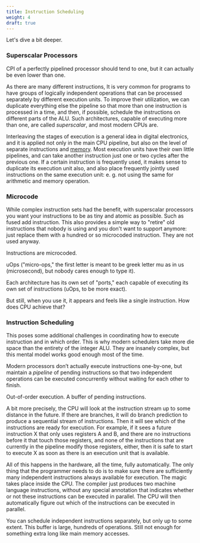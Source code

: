 ```yaml
---
title: Instruction Scheduling
weight: 4
draft: true
---
```


Let's dive a bit deeper.

### Superscalar Processors

CPI of a perfectly pipelined processor should tend to one, but it can actually be even lower than one.

As there are many different instructions, It is very common for programs to have groups of logically independent operations that can be processed separately by different execution units. To improve their utilization, we can duplicate everything else the pipeline so that more than one instruction is processed in a time, and then, if possible, schedule the instructions on different parts of the ALU. Such architectures, capable of executing more than one, are called *superscalar*, and most modern CPUs are.

<!-- Pipeline of a superscalar CPU with the width of 2 img/superscalar.png -->

Interleaving the stages of execution is a general idea in digital electronics, and it is applied not only in the main CPU pipeline, but also on the level of separate instructions and [memory](/hpc/cpu-cache/mlp). Most execution units have their own little pipelines, and can take another instruction just one or two cycles after the previous one. If a certain instruction is frequently used, it makes sense to duplicate its execution unit also, and also place frequently jointly used instructions on the same execution unit: e. g. not using the same for arithmetic and memory operation.

### Microcode

While complex instruction sets had the benefit, with superscalar processors you want your instructions to be as tiny and atomic as possible. Such as fused add instruction. This also provides a simple way to "retire" old instructions that nobody is using and you don't want to support anymore: just replace them with a hundred or so microcoded instruction. They are not used anyway.

Instructions are microcoded.

uOps ("micro-ops," the first letter is meant to be greek letter mu as in us (microsecond), but nobody cares enough to type it).

Each architecture has its own set of "ports," each capable of executing its own set of instructions (uOps, to be more exact).

But still, when you use it, it appears and feels like a single instruction. How does CPU achieve that?

### Instruction Scheduling

This poses some additional challenges in coordinating how to execute instruction and in which order. This is why modern schedulers take more die space than the entirety of the integer ALU. They are insanely complex, but this mental model works good enough most of the time.

Modern processors don’t actually execute instructions one-by-one, but maintain a *pipeline* of pending instructions so that two independent operations can be executed concurrently without waiting for each other to finish.

Out-of-order execution. A buffer of pending instructions.

A bit more precisely, the CPU will look at the instruction stream up to some distance in the future. If there are branches, it will do branch prediction to produce a sequential stream of instructions. Then it will see which of the instructions are ready for execution. For example, if it sees a future instruction X that only uses registers A and B, and there are no instructions before it that touch those registers, and none of the instructions that are currently in the pipeline modify those registers, either, then it is safe to start to execute X as soon as there is an execution unit that is available.

All of this happens in the hardware, all the time, fully automatically. The only thing that the programmer needs to do is to make sure there are sufficiently many independent instructions always available for execution. The magic takes place inside the CPU. The compiler just produces two machine language instructions, without any special annotation that indicates whether or not these instructions can be executed in parallel. The CPU will then automatically figure out which of the instructions can be executed in parallel.

You can schedule independent instructions separately, but only up to some extent. This buffer is large, hundreds of operations. Still not enough for something extra long like main memory accesses.
